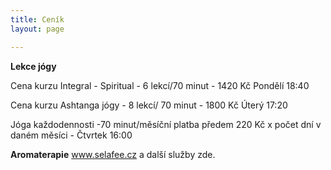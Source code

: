 ```yaml
---
title: Ceník
layout: page

---
```


**Lekce jógy**

Cena kurzu Integral - Spiritual - 6 lekcí/70 minut - 1420 Kč Pondělí 18:40 

Cena kurzu Ashtanga jógy - 8 lekcí/ 70 minut - 1800 Kč Úterý 17:20

Jóga každodennosti -70 minut/měsíční platba předem 220 Kč x počet dní v daném měsíci - Čtvrtek 16:00

**Aromaterapie** www.selafee.cz a další služby zde.